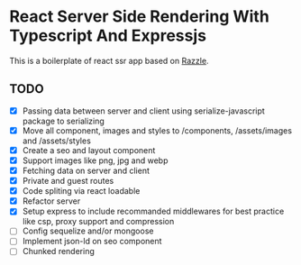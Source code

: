 # React Server Side Rendering With Typescript And Expressjs

This is a boilerplate of react ssr app based on [Razzle](https://github.com/jaredpalmer/razzle/).

## TODO
- [x] Passing data between server and client using serialize-javascript package to serializing
- [x] Move all component, images and styles to /components, /assets/images and /assets/styles
- [x] Create a seo and layout component
- [x] Support images like png, jpg and webp
- [x] Fetching data on server and client
- [x] Private and guest routes
- [x] Code spliting via react loadable
- [x] Refactor server
- [x] Setup express to include recommanded middlewares for best practice like csp, proxy support and compression
- [ ] Config sequelize and/or mongoose
- [ ] Implement json-ld on seo component
- [ ] Chunked rendering